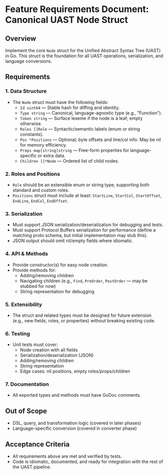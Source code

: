 # Feature Requirements Document: Canonical UAST Node Struct

## Overview
Implement the core `Node` struct for the Unified Abstract Syntax Tree (UAST) in Go. This struct is the foundation for all UAST operations, serialization, and language conversions.

## Requirements

### 1. Data Structure
- The `Node` struct must have the following fields:
  - `Id uint64` — Stable hash for diffing and identity.
  - `Type string` — Canonical, language-agnostic type (e.g., "Function").
  - `Token string` — Surface lexeme if the node is a leaf; empty otherwise.
  - `Roles []Role` — Syntactic/semantic labels (enum or string constants).
  - `Pos *Positions` — Optional; byte offsets and line/col info. May be nil for memory efficiency.
  - `Props map[string]string` — Free-form properties for language-specific or extra data.
  - `Children []*Node` — Ordered list of child nodes.

### 2. Roles and Positions
- `Role` should be an extensible enum or string type, supporting both standard and custom roles.
- `Positions` struct must include at least: `StartLine`, `StartCol`, `StartOffset`, `EndLine`, `EndCol`, `EndOffset`.

### 3. Serialization
- Must support JSON serialization/deserialization for debugging and tests.
- Must support Protocol Buffers serialization for performance (define a matching proto schema, but initial implementation may stub this).
- JSON output should omit nil/empty fields where idiomatic.

### 4. API & Methods
- Provide constructor(s) for easy node creation.
- Provide methods for:
  - Adding/removing children
  - Navigating children (e.g., `Find`, `PreOrder`, `PostOrder` — may be stubbed for now)
  - String representation for debugging

### 5. Extensibility
- The struct and related types must be designed for future extension (e.g., new fields, roles, or properties) without breaking existing code.

### 6. Testing
- Unit tests must cover:
  - Node creation with all fields
  - Serialization/deserialization (JSON)
  - Adding/removing children
  - String representation
  - Edge cases: nil positions, empty roles/props/children

### 7. Documentation
- All exported types and methods must have GoDoc comments.

## Out of Scope
- DSL, query, and transformation logic (covered in later phases)
- Language-specific conversion (covered in converter phase)

## Acceptance Criteria
- All requirements above are met and verified by tests.
- Code is idiomatic, documented, and ready for integration with the rest of the UAST pipeline. 